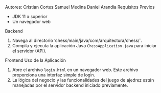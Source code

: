 Autores:
Cristian Cortes
Samuel Medina 
Daniel Arandia
Requisitos Previos
- JDK 11 o superior
- Un navegador web

Backend

1. Navega al directorio ‘chess/main/java/com/arquitectura/chess/`.
2. Compila y ejecuta la aplicación Java `ChessApplication.java` para iniciar el servidor (API).

Frontend
Uso de la Aplicación

1. Abre el archivo `login.html` en un navegador web. Este archivo proporciona una interfaz simple de login.
2. La lógica del negocio y las funcionalidades del juego de ajedrez están manejadas por el servidor backend iniciado previamente.
